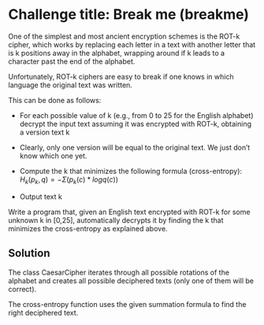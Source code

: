 # Challenge title: Break me (breakme)
One of the simplest and most ancient encryption schemes is the ROT-k cipher, which works by replacing each letter in a text with another letter that is k positions away in the alphabet, wrapping around if k leads to a character past the end of the alphabet.

Unfortunately, ROT-k ciphers are easy to break if one knows in which language the original text was written.

This can be done as follows:

- For each possible value of k (e.g., from 0 to 25 for the English alphabet) decrypt the input text assuming it was encrypted with ROT-k, obtaining a version text k 
- Clearly, only one version will be equal to the original text. We just don’t know which one yet.

- Compute the k that minimizes the following formula (cross-entropy):
    $H_{k}(p_{k},q) = - Σ(p_{k}(c) * log q(c))$


- Output text k

Write a program that, given an English text encrypted with ROT-k for some unknown k in [0,25], automatically decrypts it by finding the k that minimizes the cross-entropy as explained above.

## Solution

The class CaesarCipher iterates through all possible rotations of the alphabet and creates all possible deciphered texts (only one of them will be correct).

The cross-entropy function uses the given summation formula to find the right deciphered text.